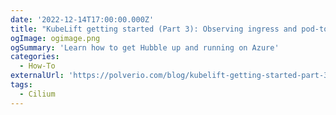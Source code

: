 ```yaml
---
date: '2022-12-14T17:00:00.000Z'
title: "KubeLift getting started (Part 3): Observing ingress and pod-to-pod traffic with Cilium Hubble"
ogImage: ogimage.png
ogSummary: 'Learn how to get Hubble up and running on Azure'
categories:
  - How-To
externalUrl: 'https://polverio.com/blog/kubelift-getting-started-part-3-observing-ingress-and-pod-to-pod-traffic-with-cilium-hubble/'
tags:
  - Cilium
---
```

